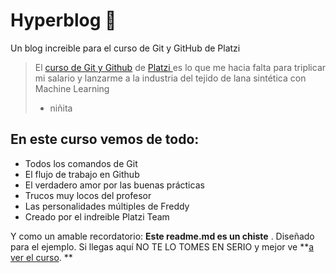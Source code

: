 # Hyperblog  💚
Un blog increible para el curso de Git y GitHub de Platzi
>El [curso de Git y Github](https://platzi.com/cursos/git-github/ "curso de Git y Github") de [Platzi ](https://platzi.com/ "Platzi ")es lo que me hacia falta para triplicar mi salario y lanzarme a la industria del tejido de lana sintética con Machine Learning
> - niñita

## En este curso vemos de todo:
* Todos los comandos de Git
* El flujo de trabajo en Github
* El verdadero amor por las buenas prácticas
* Trucos muy locos del profesor
* Las personalidades múltiples de Freddy
* Creado por el indreible Platzi Team

Y como un amable recordatorio: **Este readme.md es un chiste** . Diseñado para el ejemplo. Si llegas aquí NO TE LO TOMES EN SERIO y mejor ve **[a ver el curso](https://platzi.com/cursos/git-github/ "a ver el curso"). **

